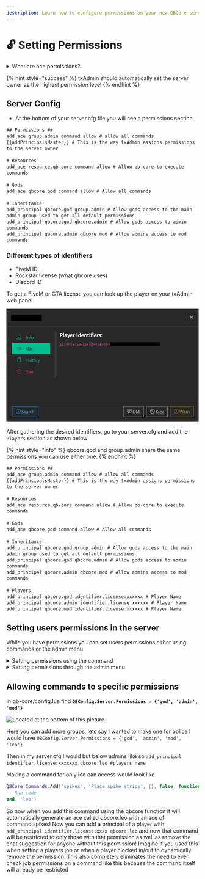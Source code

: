 ```yaml
---
description: Learn how to configure permissions on your new QBCore server!
---
```


# 🔓 Setting Permissions

<details>

<summary>What are ace permissions?</summary>

Aces are the built-in permissions system provided by CFX. They allow for creating new nodes which have aces attached to them. This permission system consists of aces & principals. Essentially think of a tree with branches. We have our ace that we create and then each branch would be our principal which inherits the permissions of our ace

</details>

{% hint style="success" %}
txAdmin should automatically set the server owner as the highest permission level
{% endhint %}

## Server Config

* At the bottom of your server.cfg file you will see a permissions section

```
## Permissions ##
add_ace group.admin command allow # allow all commands
{{addPrincipalsMaster}} # This is the way txAdmin assigns permissions to the server owner

# Resources
add_ace resource.qb-core command allow # Allow qb-core to execute commands

# Gods
add_ace qbcore.god command allow # Allow all commands

# Inheritance
add_principal qbcore.god group.admin # Allow gods access to the main admin group used to get all default permissions
add_principal qbcore.god qbcore.admin # Allow gods access to admin commands
add_principal qbcore.admin qbcore.mod # Allow admins access to mod commands 
```

### Different types of identifiers

* FiveM ID
* Rockstar license (what qbcore uses)
* Discord ID

To get a FiveM or GTA license you can look up the player on your txAdmin web panel

![If they are currently connected to the server, you will get all available identifiers](../.gitbook/assets/Untitled-2.png)

After gathering the desired identifiers, go to your server.cfg and add the `Players` section as shown below

{% hint style="info" %}
qbcore.god and group.admin share the same permissions you can use either one.&#x20;
{% endhint %}

```
## Permissions ##
add_ace group.admin command allow # allow all commands
{{addPrincipalsMaster}} # This is the way txAdmin assigns permissions to the server owner

# Resources
add_ace resource.qb-core command allow # Allow qb-core to execute commands

# Gods
add_ace qbcore.god command allow # Allow all commands

# Inheritance
add_principal qbcore.god group.admin # Allow gods access to the main admin group used to get all default permissions
add_principal qbcore.god qbcore.admin # Allow gods access to admin commands
add_principal qbcore.admin qbcore.mod # Allow admins access to mod commands

# Players
add_principal qbcore.god identifier.license:xxxxxx # Player Name
add_principal qbcore.admin identifier.license:xxxxxx # Player Name
add_principal qbcore.mod identifier.license:xxxxxx # Player Name
```

## Setting users permissions in the server

While you have permissions you can set users permissions either using commands or the admin menu

<details>

<summary>Setting permissions using the command </summary>

* While in the server type in the command `/addpermission [id] [addpermissions]`

<!---->

* It will look something like this `/addpermission 1 god`

</details>

<details>

<summary>Setting permissions through the admin menu</summary>

* In chat enter the command `/admin`

<!---->

* Access the "Player Management" tab and select the player you want to give permissions to

<!---->

* Locate a menu item called "Permissions"

<!---->

* Set the user group for that user then press "submit"

</details>

## Allowing commands to specific permissions

In qb-core/config.lua find **`QBConfig.Server.Permissions = {'god', 'admin', 'mod'}`**

![Located at the bottom of this picture](https://i.imgur.com/qftzTBD.png)

Here you can add more groups, lets say I wanted to make one for police I would have `QBConfig.Server.Permissions = {'god', 'admin', 'mod', 'leo'}`

Then in my server.cfg I would but below admins like so `add_principal identifier.license:xxxxxxx qbcore.leo #players name`

Making a command for only leo can access would look like

```lua
QBCore.Commands.Add('spikes', 'Place spike strips', {}, false, function(source)
-- Run code
end, 'leo')
```

So now when you add this command using the qbcore function it will automatically generate an ace called qbcore.leo with an ace of command.spikes! Now you can add a principal of a player with `add_principal identifier.license:xxxx qbcore.leo` and now that command will be restricted to only those with that permission as well as remove the chat suggestion for anyone without this permission! Imagine if you used this when setting a players job or when a player clocked in/out to dynamically remove the permission. This also completely eliminates the need to ever check job permissions on a command like this because the command itself will already be restricted

